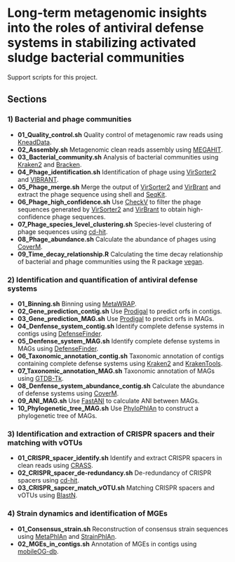# Long-term metagenomic insights into the roles of antiviral defense systems in stabilizing activated sludge bacterial communities
Support scripts for this project.

## Sections

### 1) Bacterial and phage communities
* **01_Quality_control.sh** Quality control of metagenomic raw reads using [KneadData](https://github.com/biobakery/kneaddata).
* **02_Assembly.sh** Metagenomic clean reads assembly using [MEGAHIT](https://github.com/voutcn/megahit).
* **03_Bacterial_community.sh** Analysis of bacterial communities using [Kraken2](https://github.com/DerrickWood/kraken2) and [Bracken](https://github.com/jenniferlu717/Bracken).
* **04_Phage_identification.sh** Identification of phage using [VirSorter2](https://github.com/jiarong/VirSorter2) and [VIBRANT](https://github.com/AnantharamanLab/VIBRANT).
* **05_Phage_merge.sh** Merge the output of [VirSorter2](https://github.com/jiarong/VirSorter2) and [VirBrant](https://github.com/Strong-Lab/VirBrant) and extract the phage sequence using shell and [SeqKit](https://github.com/shenwei356/seqkit).
* **06_Phage_high_confidence.sh** Use [CheckV](https://pypi.org/project/checkv/) to filter the phage sequences generated by [VirSorter2](https://github.com/jiarong/VirSorter2) and [VirBrant](https://github.com/Strong-Lab/VirBrant) to obtain high-confidence phage sequences.
* **07_Phage_species_level_clustering.sh** Species-level clustering of phage sequences using [cd-hit](https://github.com/weizhongli/cdhit).
* **08_Phage_abundance.sh** Calculate the abundance of phages using [CoverM](https://github.com/wwood/CoverM).
* **09_Time_decay_relationship.R** Calculating the time decay relationship of bacterial and phage communities using the R package [vegan](https://github.com/vegandevs/vegan).

### 2) Identification and quantification of antiviral defense systems
* **01_Binning.sh** Binning using [MetaWRAP](https://github.com/bxlab/metaWRAP).
* **02_Gene_prediction_contig.sh** Use [Prodigal](https://github.com/hyattpd/Prodigal) to predict orfs in contigs.
* **03_Gene_prediction_MAG.sh** Use [Prodigal](https://github.com/hyattpd/Prodigal) to predict orfs in MAGs.
* **04_Denfense_system_contig.sh** Identify complete defense systems in contigs using [DefenseFinder](https://github.com/mdmparis/defense-finder).
* **05_Denfense_system_MAG.sh** Identify complete defense systems in MAGs using [DefenseFinder](https://github.com/mdmparis/defense-finder).
* **06_Taxonomic_annotation_contig.sh** Taxonomic annotation of contigs containing complete defense systems using [Kraken2](https://github.com/DerrickWood/kraken2) and [KrakenTools](https://github.com/jenniferlu717/KrakenTools).
* **07_Taxonomic_annotation_MAG.sh** Taxonomic annotation of MAGs using [GTDB-Tk](https://github.com/Ecogenomics/GTDBTk).
* **08_Denfense_system_abundance_contig.sh** Calculate the abundance of defense systems using [CoverM](https://github.com/wwood/CoverM).
* **09_ANI_MAG.sh** Use [FastANI](https://github.com/ParBLiSS/FastANI) to calculate ANI between MAGs.
* **10_Phylogenetic_tree_MAG.sh** Use [PhyloPhlAn](https://github.com/biobakery/phylophlan) to construct a phylogenetic tree of MAGs.

### 3) Identification and extraction of CRISPR spacers and their matching with vOTUs
* **01_CRISPR_spacer_identify.sh** Identify and extract CRISPR spacers in clean reads using [CRASS](https://github.com/ctSkennerton/crass).
* **02_CRISPR_spacer_de-redundancy.sh** De-redundancy of CRISPR spacers using [cd-hit](https://github.com/weizhongli/cdhit).
* **03_CRISPR_sapcer_match_vOTU.sh** Matching CRISPR spacers and vOTUs using [BlastN](https://blast.ncbi.nlm.nih.gov/Blast.cgi).

### 4) Strain dynamics and identification of MGEs
* **01_Consensus_strain.sh** Reconstruction of consensus strain sequences using [MetaPhlAn](https://github.com/biobakery/MetaPhlAn) and [StrainPhlAn](https://github.com/biobakery/MetaPhlAn).
* **02_MGEs_in_contigs.sh** Annotation of MGEs in contigs using [mobileOG-db](https://github.com/clb21565/mobileOG-db).
